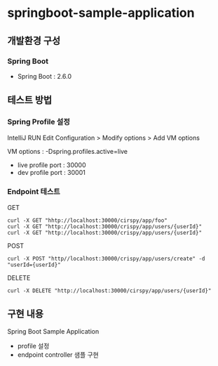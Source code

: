 # springboot-sample-application
## 개발환경 구성
### Spring Boot
- Spring Boot : 2.6.0
    
## 테스트 방법

### Spring Profile 설정
IntelliJ RUN Edit Configuration > Modify options > Add VM options 

VM options : -Dspring.profiles.active=live

- live profile port : 30000
- dev profile port : 30001 

### Endpoint 테스트
GET
~~~
curl -X GET "hhtp://localhost:30000/cirspy/app/foo"
curl -X GET "http://localhost:30000/crispy/app/users/{userId}"
curl -X GET "http://localhost:30000/crispy/app/users/{userId}"
~~~

POST
~~~
curl -X POST "http//localhost:30000/crispy/app/users/create" -d "userId={userId}"
~~~

DELETE
~~~
curl -X DELETE "http://localhost:30000/cirspy/app/users/{userId}"
~~~

## 구현 내용
Spring Boot Sample Application
- profile 설정
- endpoint controller 샘플 구현
